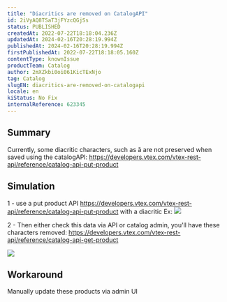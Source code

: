```yaml
---
title: "Diacritics are removed on CatalogAPI"
id: 2iVyAQ8TSaT3jFYzcQGjSs
status: PUBLISHED
createdAt: 2022-07-22T18:18:04.236Z
updatedAt: 2024-02-16T20:28:19.994Z
publishedAt: 2024-02-16T20:28:19.994Z
firstPublishedAt: 2022-07-22T18:18:05.160Z
contentType: knownIssue
productTeam: Catalog
author: 2mXZkbi0oi061KicTExNjo
tag: Catalog
slugEN: diacritics-are-removed-on-catalogapi
locale: en
kiStatus: No Fix
internalReference: 623345
---
```


## Summary



Currently, some diacritic characters, such as ă are not preserved when saved using the catalogAPI: https://developers.vtex.com/vtex-rest-api/reference/catalog-api-put-product





## Simulation


1 - use a put product API https://developers.vtex.com/vtex-rest-api/reference/catalog-api-put-product with a diacritic
Ex:
 ![](https://vtexhelp.zendesk.com/attachments/token/DZhYXsOPhCpPGWfd7LikCfnCq/?name=image.png)

2 - Then either check this data via API or catalog admin, you'll have these characters removed: https://developers.vtex.com/vtex-rest-api/reference/catalog-api-get-product

 ![](https://vtexhelp.zendesk.com/attachments/token/zac0UZAZFzPR9unBs7EtqsdxR/?name=image.png)





## Workaround


Manually update these products via admin UI

